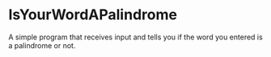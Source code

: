 # IsYourWordAPalindrome
A simple program that receives input and tells you if the word you entered is a palindrome or not.
